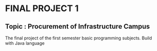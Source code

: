 # FINAL PROJECT 1
## Topic : Procurement of Infrastructure Campus
The final project of the first semester basic programming subjects. Build with Java language 
